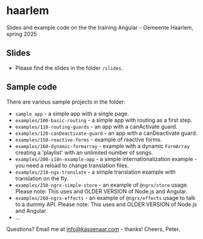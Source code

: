 # haarlem
Slides and example code on the the training Angular - Gemeente Haarlem, spring 2025

## Slides
- Please find the slides in the folder `/slides`.

## Sample code
There are various sample projects in the folder:
- `sample app` - a simple app with a single page.
- `examples/100-basic-routing` - a simple app with routing as a first step.
- `examples/110-routing-guards` - an app with a canActivate guard.
- `examples/120-canDeactivate-guard` - an app with a canDeactivate guard.
- `examples/150-reactive-forms` - example of reactive forms.
- `examples/160-dynamic-formarray` - example with a dynamic `FormArray` creating a 'playlist' with an unlimited number of songs.
- `examples/200-i18n-example-app` - a simple internationalization example - you need a reload to change translation files.
- `examples/210-ngx-translate` - a simple translation example with translation on the fly.
- `examples/250-ngrx-simple-store` - an example of `@ngrx/store` usage. Please note: This uses and OLDER VERSION of Node.js and Angular.
- `examples/260-ngrx-effects` - an example of `@ngrx/effects` usage to talk to a dummy API. Please note: This uses and OLDER VERSION of Node.js and Angular.
- ... 

Questions? Email me at info@kassenaar.com - thanks!
Cheers, Peter.
